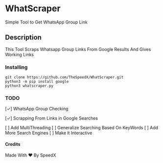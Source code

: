 # WhatScraper
Simple Tool to Get WhatsApp Group Link 

## Description
This Tool Scraps Whatsapp Group Links From Google Results And Gives Working Links

### Installing

```
git clone https://github.com/TheSpeedX/WhatScraper.git
python3 -m pip install google
python3 whatscraper.py
```
### TODO
[✓] WhatsApp Group Checking

[✓] Scrapping From Links in Google Searches

[ ] Add MultiThreading
[ ] Generalize Searching Based On KeyWords
[ ] Add More Search Engines
[ ] Make it Interactive


#### Credits
Made With ❤ By SpeedX 
